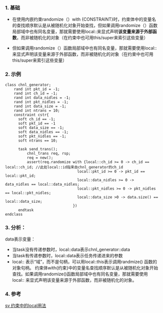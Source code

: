 ### 1. 基础
- 在使用内嵌约束randomize（）with {CONSTRAINT}时，约束体中的变量名的查找顺序默认是从被随机化对象开始查找，但如果调用randomize（）函数局部域中也有同名变量，那就需要使用local::来显式声明**该变量来源于外部函数**，而非被随机化的对象（在约束中也可用this/super来索引这些变量）

- 但如果调用randomize（）函数局部域中也有同名变量，那就需要使用local::来显式声明该变量来源于外部函数，而非被随机化的对象（在约束中也可用this/super来索引这些变量）
### 2. 示例
~~~
class chnl_generator;
    rand int pkt_id = -1;
    rand int ch_id = -1;
    rand int data_nidles = -1;
    rand int pkt_nidles = -1;
    rand int data_size = -1;
    rand int ntrans = 10;
    constraint cstr{
      soft ch_id == -1;
      soft pkt_id == -1
      soft data_size == -1;
      soft data_nidles == -1;
      soft pkt_nidles == -1;
      soft ntrans == 10;

      task send_trans();
          chnl_trans req, rsp;
          req = new();
          assert(req.randomize with {local::ch_id >= 0 -> ch_id == local::ch_id; //此处local::id指来自chnl_generator的ch_id
                                 local::pkt_id >= 0 -> pkt_id == local::pkt_id;
                                 local::data_nidles >= 0 -> data_nidles == local::data_nidles;
                                 local::pkt_nidles >= 0 -> pkt_nidles == local::pkt_nidles;
                                 local::data_size >0 -> data.size() == local::data_size; 
                               })
      endtask
endclass

~~~

### 3. 分析：
data表示变量：
- 当task没有传递参数时，local::data表示chnl_generator::data
- 当task有传递参数时，local::data表示任务传递进来的参数
- local:: 表示“域”，而不是句柄，可以用local::this表示调用randmize() 函数的对象句柄。
约束体with{约束}中的变量名查找顺序默认是从被随机化对象开始查找。如果调用randomize()函数局部域中也有同名变量，那就需要使用 local:: 来显式声明该变量来源于外部函数，而非被随机化的对象。



### 4. 参考
 [sv 约束中的local用法](https://blog.csdn.net/sinat_41774721/article/details/122328741)